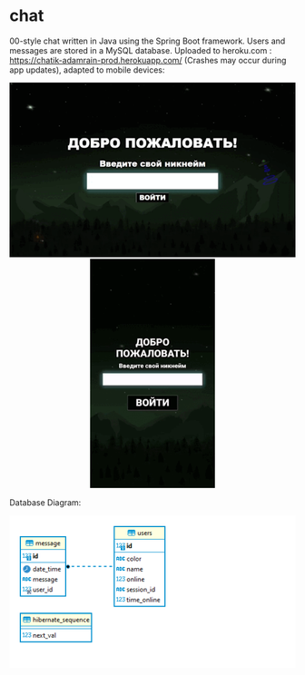 # chat

00-style chat written in Java using the Spring Boot framework. Users and messages are stored in a MySQL database. Uploaded to heroku.com : https://chatik-adamrain-prod.herokuapp.com/ (Crashes may occur during app updates), adapted to mobile devices:
<p align="center">
  <img src="https://github.com/AdamRain94/chat/blob/main/img_for_readMe/Screenshot_gif.gif">
  <img src="https://github.com/AdamRain94/chat/blob/main/img_for_readMe/Screenshot_gif2.gif" height="404">
</p>
Database Diagram:
<p align="center">
  <img src="https://github.com/AdamRain94/chat/blob/main/img_for_readMe/screen_img_tab.png">
</p>
